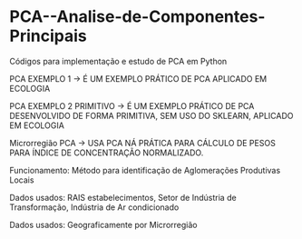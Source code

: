 # PCA--Analise-de-Componentes-Principais
Códigos para implementação e estudo de PCA em Python

PCA EXEMPLO 1 -> É UM  EXEMPLO PRÁTICO DE PCA APLICADO EM ECOLOGIA

PCA EXEMPLO 2 PRIMITIVO -> É UM EXEMPLO PRÁTICO DE PCA DESENVOLVIDO DE FORMA PRIMITIVA, SEM USO DO SKLEARN, APLICADO EM ECOLOGIA

Microrregião PCA -> USA PCA NÁ PRÁTICA PARA CÁLCULO DE PESOS PARA ÍNDICE DE CONCENTRAÇÃO NORMALIZADO.

Funcionamento: Método para identificação de Aglomerações Produtivas Locais 

Dados usados: RAIS estabelecimentos, Setor de Indústria de Transformação, Indústria de Ar condicionado

Dados usados: Geograficamente por Microrregião
